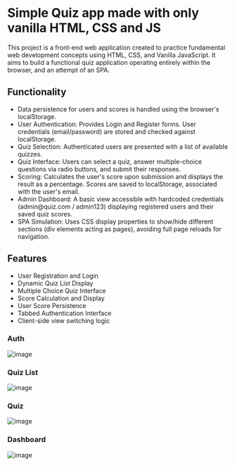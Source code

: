 <h1>Simple Quiz app made with only vanilla HTML, CSS and JS</h1>
<p>This project is a front-end web application created to practice fundamental web development concepts using HTML, CSS, and Vanilla JavaScript. It aims to build a functional quiz application operating entirely within the browser, and an attempt of an SPA.</p>

<h2>Functionality</h2>
<ul>
  <li>Data persistence for users and scores is handled using the browser's localStorage.</li>
  <li>User Authentication: Provides Login and Register forms. User credentials (email/password) are stored and checked against localStorage.</li>
  <li>Quiz Selection: Authenticated users are presented with a list of available quizzes.</li>
  <li>Quiz Interface: Users can select a quiz, answer multiple-choice questions via radio buttons, and submit their responses.</li>
  <li>Scoring: Calculates the user's score upon submission and displays the result as a percentage. Scores are saved to localStorage, associated with the user's email.</li>
  <li>Admin Dashboard: A basic view accessible with hardcoded credentials (admin@quiz.com / admin123) displaying registered users and their saved quiz scores.</li>
  <li>SPA Simulation: Uses CSS display properties to show/hide different sections (div elements acting as pages), avoiding full page reloads for navigation.</li>
</ul>

<h2>Features</h2>
<ul>
  <li>User Registration and Login</li>
  <li>Dynamic Quiz List Display</li>
  <li>Multiple Choice Quiz Interface</li>
  <li>Score Calculation and Display</li>
  <li>User Score Persistence</li>
  <li>Tabbed Authentication Interface</li>
  <li>Client-side view switching logic</li>
</ul>

<h3>Auth</h3>

![image](https://github.com/user-attachments/assets/d95a8a22-e2ca-41e6-afcd-3b329eb828ec)

<h3>Quiz List</h3>

![image](https://github.com/user-attachments/assets/04f74c5b-46d7-48ce-a52f-37aa288d6856)

<h3>Quiz</h3>

![image](https://github.com/user-attachments/assets/c833abe3-c6b3-4637-824c-be67e5dbc558)

<h3>Dashboard</h3>

![image](https://github.com/user-attachments/assets/f55037fa-2790-420a-9d65-8c85f378f351)


